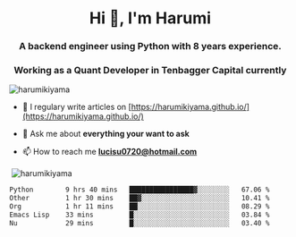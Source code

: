 <h1 align="center">Hi 👋, I'm Harumi</h1>
<h3 align="center">A backend engineer using <b>Python</b> with 8 years experience.</h3>
<h3 align="center">Working as a Quant Developer in <b>Tenbagger Capital</b> currently</h3>

<p align="left"> <img src="https://komarev.com/ghpvc/?username=harumikiyama" alt="harumikiyama" /> </p>


- 📝 I regulary write articles on [https://harumikiyama.github.io/](https://harumikiyama.github.io/)

- 💬 Ask me about **everything your want to ask**

- 📫 How to reach me **lucisu0720@hotmail.com**

<p>&nbsp;<img align="center" src="https://github-readme-stats.vercel.app/api?username=harumikiyama&show_icons=true" alt="harumikiyama" /></p>


<!--START_SECTION:waka-->

```txt
Python        9 hrs 40 mins   ████████████████▓░░░░░░░░   67.06 %
Other         1 hr 30 mins    ██▓░░░░░░░░░░░░░░░░░░░░░░   10.41 %
Org           1 hr 11 mins    ██░░░░░░░░░░░░░░░░░░░░░░░   08.29 %
Emacs Lisp    33 mins         █░░░░░░░░░░░░░░░░░░░░░░░░   03.84 %
Nu            29 mins         █░░░░░░░░░░░░░░░░░░░░░░░░   03.40 %
```

<!--END_SECTION:waka-->
